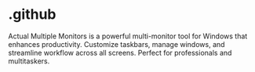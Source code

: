 # .github
Actual Multiple Monitors is a powerful multi-monitor tool for Windows that enhances productivity. Customize taskbars, manage windows, and streamline workflow across all screens. Perfect for professionals and multitaskers.

